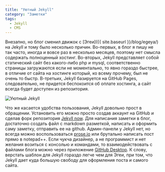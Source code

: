 ```yaml
---
title: "Уютный Jekyll"
category: "Заметки"
tags:
  - Jekyll
  - CMS
---
```


Внезапно, но блог сменил движок с [Эгеи]({{ site.baseurl }}/blog/egeya/) на Jekyll и тому было несколько причин. Во-первых, в блог я пишу не так часто, иногда и вовсе раз в несколько месяцев, поэтому нет смысла содержать полноценный хостинг. Во-вторых, Jekyll представляет собой статический сайт без какого-либо php и mysql, соответственно страницы загружаются если не моментально, то явно гораздо быстрее, в отличие от сайта на хостинге который, ко всему прочему, был не очень то быстр. В-третьих, Jekyll базируется на GitHub Pages, следовательно, не придется беспокоится об оплате хостинга, а сайт всегда будет доступен из репозитория.

![Уютный Jekyll](http://i.imgur.com/yfBC1VR.png)

Что же касается удобства пользования, Jekyll довольно прост в обращении. Установить его можно просто создав аккаунт на GitHub и сделав форк репозитория [Jekyll now](https://github.com/barryclark/jekyll-now). Для написания заметки в блог, достаточно создать файл с markdown разметкой, написать и оформить саму заметку, отправить ее на github. Админ-панели у Jekyll нет, но всегда можно воспользоваться [prose.io](http://prose.io) или брутально написать пост прямо в notepad++. Если чукча дизайнер, а не программист и нет желания возиться с консолью и командами, то взаимодействовать с файлами блога можно через приложение [GitHub Desktop](https://desktop.github.com/). К слову, верстать шаблон для Jekyll гораздо легче чем для Эгеи, при том, что Jekyll дает куда большую свободу для оформления поста и самого сайта.